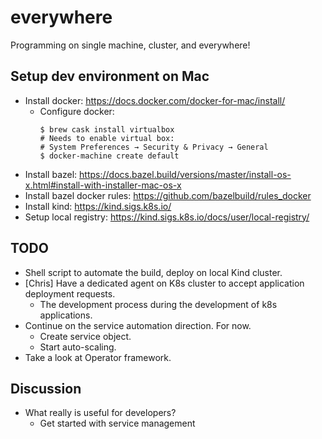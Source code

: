 # everywhere

Programming on single machine, cluster, and everywhere!

## Setup dev environment on Mac

* Install docker: https://docs.docker.com/docker-for-mac/install/
  * Configure docker:
    ```
    $ brew cask install virtualbox
    # Needs to enable virtual box:
    # System Preferences → Security & Privacy → General
    $ docker-machine create default
    ```
* Install bazel: https://docs.bazel.build/versions/master/install-os-x.html#install-with-installer-mac-os-x
* Install bazel docker rules: https://github.com/bazelbuild/rules_docker
* Install kind: https://kind.sigs.k8s.io/
* Setup local registry: https://kind.sigs.k8s.io/docs/user/local-registry/

## TODO

* Shell script to automate the build, deploy on local Kind cluster.
* [Chris] Have a dedicated agent on K8s cluster to accept application
  deployment requests.
  * The development process during the development of k8s applications.
* Continue on the service automation direction. For now.
  * Create service object.
  * Start auto-scaling.
* Take a look at Operator framework.

## Discussion

* What really is useful for developers?
  * Get started with service management
